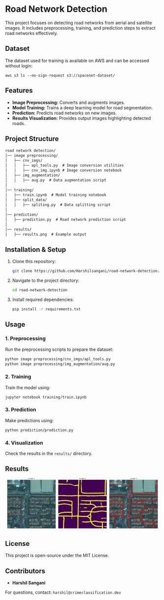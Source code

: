 # Road Network Detection

This project focuses on detecting road networks from aerial and satellite images. It includes preprocessing, training, and prediction steps to extract road networks effectively.

## Dataset
The dataset used for training is available on AWS and can be accessed without login:
```
aws s3 ls --no-sign-request s3://spacenet-dataset/
```

## Features
- **Image Preprocessing:** Converts and augments images.
- **Model Training:** Trains a deep learning model for road segmentation.
- **Prediction:** Predicts road networks on new images.
- **Results Visualization:** Provides output images highlighting detected roads.

## Project Structure
```
road network detection/
│── image preprocessing/
│   ├── cnv_imgs/
│   │   ├── apl_tools.py  # Image conversion utilities
│   │   ├── cnv_img.ipynb # Image conversion notebook
│   ├── img_augmentation/
│   │   ├── aug.py  # Data augmentation script
│
│── training/
│   ├── train.ipynb  # Model training notebook
│   ├── split_data/
│   │   ├── spliting.py  # Data splitting script
│
│── prediction/
│   ├── prediction.py  # Road network prediction script
│
│── results/
│   ├── results.png  # Example output
```

## Installation & Setup
1. Clone this repository:
   ```bash
   git clone https://github.com/Harshilsangani/road-network-detection.git
   ```
2. Navigate to the project directory:
   ```bash
   cd road-network-detection
   ```
3. Install required dependencies:
   ```bash
   pip install -r requirements.txt
   ```

## Usage
### 1. Preprocessing
Run the preprocessing scripts to prepare the dataset:
```bash
python image preprocessing/cnv_imgs/apl_tools.py
python image preprocessing/img_augmentation/aug.py
```

### 2. Training
Train the model using:
```bash
jupyter notebook training/train.ipynb
```

### 3. Prediction
Make predictions using:
```bash
python prediction/prediction.py
```

### 4. Visualization
Check the results in the `results/` directory.

## Results
![Detected Road Networks](results/results.png)

## License
This project is open-source under the MIT License.

## Contributors
- **Harshil Sangani**  

For questions, contact: `harshil@crimeclassification.dev`

